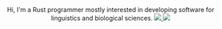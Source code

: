 <div align="center">
Hi, I'm a Rust programmer mostly interested in developing software for linguistics and biological sciences.
   <a href="https://github.com/anuraghazra/github-readme-stats">
      <img src="https://github-readme-stats.vercel.app/api?username=piotrbajdek&include_all_commits=true&hide_border=true&show_icons=true&count_private=true">
   </a>
   <a href="https://github.com/anuraghazra/github-readme-stats">
      <img src="https://github-readme-stats.vercel.app/api/top-langs/?username=piotrbajdek&hide_border=true">
   </a>
</div>
